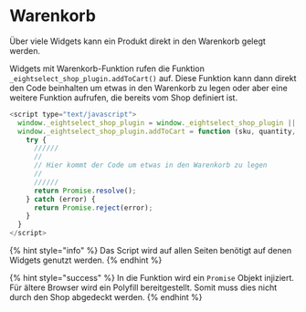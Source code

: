 # Warenkorb

Über viele Widgets kann ein Produkt direkt in den Warenkorb gelegt werden.

Widgets mit Warenkorb-Funktion rufen die Funktion `_eightselect_shop_plugin.addToCart()` auf. Diese Funktion kann dann direkt den Code beinhalten um etwas in den Warenkorb zu legen oder aber eine weitere Funktion aufrufen, die bereits vom Shop definiert ist.

```javascript
<script type="text/javascript">
  window._eightselect_shop_plugin = window._eightselect_shop_plugin || {};
  window._eightselect_shop_plugin.addToCart = function (sku, quantity, Promise) {
    try {
      //////
      //
      // Hier kommt der Code um etwas in den Warenkorb zu legen
      //
      //////
      return Promise.resolve();
    } catch (error) {
      return Promise.reject(error);
    }
  }
</script>
```

{% hint style="info" %}
Das Script wird auf allen Seiten benötigt auf denen Widgets genutzt werden. 
{% endhint %}

{% hint style="success" %}
In die Funktion wird ein `Promise` Objekt injiziert. Für ältere Browser wird ein Polyfill bereitgestellt. Somit muss dies nicht durch den Shop abgedeckt werden.
{% endhint %}

